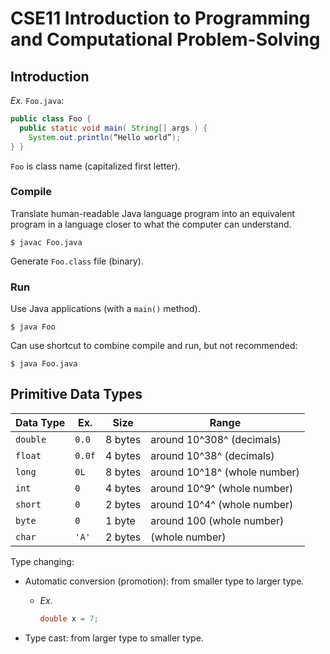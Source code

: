 # CSE11 Introduction to Programming and Computational Problem-Solving

## Introduction

*Ex.* `Foo.java`:

```java
public class Foo {
  public static void main( String[] args ) {
    System.out.println(“Hello world”);
} }
```

`Foo` is class name (capitalized first letter).

### Compile

Translate human-readable Java language program into an equivalent program in a language closer to what the computer can understand.

```shell
$ javac Foo.java
```

Generate `Foo.class` file (binary).

### Run

Use Java applications (with a `main()` method).

```shell
$ java Foo
```

Can use shortcut to combine compile and run, but not recommended:

```shell
$ java Foo.java
```

## Primitive Data Types

| Data Type | Ex.    | Size    | Range                        |
| --------- | ------ | ------- | ---------------------------- |
| `double`  | `0.0`  | 8 bytes | around 10^308^ (decimals)    |
| `float`   | `0.0f` | 4 bytes | around 10^38^  (decimals)    |
| `long`    | `0L`   | 8 bytes | around 10^18^ (whole number) |
| `int`     | `0`    | 4 bytes | around 10^9^ (whole number)  |
| `short`   | `0`    | 2 bytes | around 10^4^ (whole number)  |
| `byte`    | `0`    | 1 byte  | around 100 (whole number)    |
| `char`    | `'A'`  | 2 bytes | (whole number)               |

Type changing:

- Automatic conversion (promotion): from smaller type to larger type.

  - *Ex.*

    ```java
    double x = 7;
    ```

- Type cast: from larger type to smaller type.
